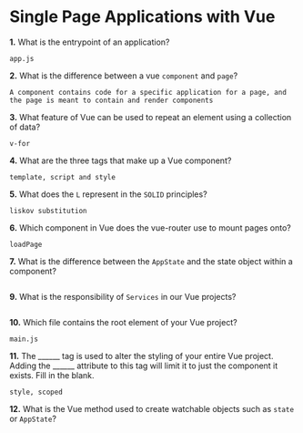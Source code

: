 # Single Page Applications with Vue

**1.** What is the entrypoint of an application?
<!-- enter you answer in the space below -->
```
app.js
```
**2.** What is the difference between a vue `component` and `page`?
<!-- enter you answer in the space below -->
```
A component contains code for a specific application for a page, and the page is meant to contain and render components
```
**3.** What feature of Vue can be used to repeat an element using a collection of data?
<!-- enter you answer in the space below -->
```
v-for
```
**4.** What are the three tags that make up a Vue component?
<!-- enter you answer in the space below -->
```
template, script and style
```
**5.** What does the `L` represent in the `SOLID` principles?
<!-- enter you answer in the space below -->
```
liskov substitution
```
**6.** Which component in Vue does the vue-router use to mount pages onto?
<!-- enter you answer in the space below -->
```
loadPage
```
**7.** What is the difference between the `AppState` and the state object within a component?
<!-- enter you answer in the space below -->
```

```
**9.** What is the responsibility of `Services` in our Vue projects?
<!-- enter you answer in the space below -->
```

```
**10.** Which file contains the root element of your Vue project?
<!-- enter you answer in the space below -->
```
main.js
```
**11.** The ______ tag is used to alter the styling of your entire Vue project.  Adding the ______ attribute to this tag will limit it to just the component it exists.  Fill in the blank.
<!-- enter you answer in the space below -->
```
style, scoped
```
**12.** What is the Vue method used to create watchable objects such as `state` or `AppState`?
<!-- enter you answer in the space below -->
```

```